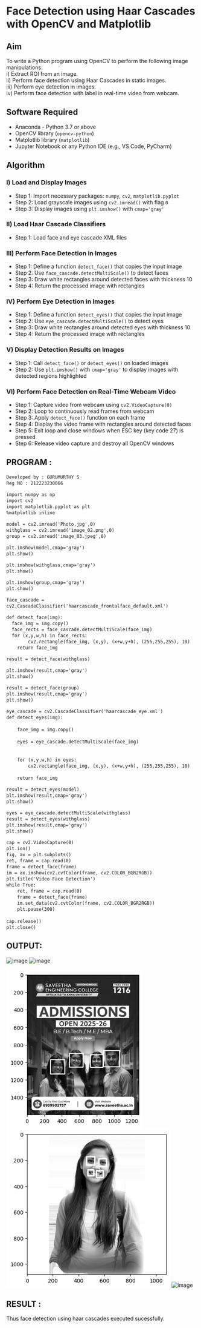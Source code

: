 # Face Detection using Haar Cascades with OpenCV and Matplotlib

## Aim

To write a Python program using OpenCV to perform the following image manipulations:  
i) Extract ROI from an image.  
ii) Perform face detection using Haar Cascades in static images.  
iii) Perform eye detection in images.  
iv) Perform face detection with label in real-time video from webcam.

## Software Required

- Anaconda - Python 3.7 or above  
- OpenCV library (`opencv-python`)  
- Matplotlib library (`matplotlib`)  
- Jupyter Notebook or any Python IDE (e.g., VS Code, PyCharm)

## Algorithm

### I) Load and Display Images

- Step 1: Import necessary packages: `numpy`, `cv2`, `matplotlib.pyplot`  
- Step 2: Load grayscale images using `cv2.imread()` with flag `0`  
- Step 3: Display images using `plt.imshow()` with `cmap='gray'`

### II) Load Haar Cascade Classifiers

- Step 1: Load face and eye cascade XML files 
### III) Perform Face Detection in Images

- Step 1: Define a function `detect_face()` that copies the input image  
- Step 2: Use `face_cascade.detectMultiScale()` to detect faces  
- Step 3: Draw white rectangles around detected faces with thickness 10  
- Step 4: Return the processed image with rectangles  

### IV) Perform Eye Detection in Images

- Step 1: Define a function `detect_eyes()` that copies the input image  
- Step 2: Use `eye_cascade.detectMultiScale()` to detect eyes  
- Step 3: Draw white rectangles around detected eyes with thickness 10  
- Step 4: Return the processed image with rectangles  

### V) Display Detection Results on Images

- Step 1: Call `detect_face()` or `detect_eyes()` on loaded images  
- Step 2: Use `plt.imshow()` with `cmap='gray'` to display images with detected regions highlighted  

### VI) Perform Face Detection on Real-Time Webcam Video

- Step 1: Capture video from webcam using `cv2.VideoCapture(0)`  
- Step 2: Loop to continuously read frames from webcam  
- Step 3: Apply `detect_face()` function on each frame  
- Step 4: Display the video frame with rectangles around detected faces  
- Step 5: Exit loop and close windows when ESC key (key code 27) is pressed  
- Step 6: Release video capture and destroy all OpenCV windows

## PROGRAM :

```
Developed by : GURUMURTHY S
Reg NO : 212223230066
```
```
import numpy as np
import cv2 
import matplotlib.pyplot as plt
%matplotlib inline
```
```
model = cv2.imread('Photo.jpg',0)
withglass = cv2.imread('image_02.png',0)
group = cv2.imread('image_03.jpeg',0)
```
```
plt.imshow(model,cmap='gray')
plt.show()
```
```
plt.imshow(withglass,cmap='gray')
plt.show()
```
```
plt.imshow(group,cmap='gray')
plt.show()
```
```
face_cascade = cv2.CascadeClassifier('haarcascade_frontalface_default.xml')
```
```
def detect_face(img):
  face_img = img.copy()
  face_rects = face_cascade.detectMultiScale(face_img)   
  for (x,y,w,h) in face_rects: 
        cv2.rectangle(face_img, (x,y), (x+w,y+h), (255,255,255), 10) 
    return face_img
```
```
result = detect_face(withglass)
```
```
plt.imshow(result,cmap='gray')
plt.show()
```
```
result = detect_face(group)
plt.imshow(result,cmap='gray')
plt.show()
```
```
eye_cascade = cv2.CascadeClassifier('haarcascade_eye.xml')
def detect_eyes(img):
    
    face_img = img.copy()
  
    eyes = eye_cascade.detectMultiScale(face_img) 
    
    
    for (x,y,w,h) in eyes: 
        cv2.rectangle(face_img, (x,y), (x+w,y+h), (255,255,255), 10) 
        
    return face_img
```
```
result = detect_eyes(model)
plt.imshow(result,cmap='gray')
plt.show()
```
```
eyes = eye_cascade.detectMultiScale(withglass) 
result = detect_eyes(withglass)
plt.imshow(result,cmap='gray')
plt.show()
```
```
cap = cv2.VideoCapture(0)
plt.ion()
fig, ax = plt.subplots()
ret, frame = cap.read(0)
frame = detect_face(frame)
im = ax.imshow(cv2.cvtColor(frame, cv2.COLOR_BGR2RGB))
plt.title('Video Face Detection')
while True:
    ret, frame = cap.read(0)
    frame = detect_face(frame)
    im.set_data(cv2.cvtColor(frame, cv2.COLOR_BGR2RGB))
    plt.pause(300)

cap.release()
plt.close()
```

## OUTPUT:

![image](https://github.com/user-attachments/assets/396c2a48-d168-40a9-832f-0f892c42522c)
![image](https://github.com/user-attachments/assets/ba4b3591-4753-43dc-a93e-9163445fe158)

![alt text](image-1.png)
![alt text](image-2.png)
![image](https://github.com/user-attachments/assets/816def5e-79e7-45ff-a5ae-13be3b3e0ef3)


## RESULT :
Thus face detection using haar cascades executed sucessfully.